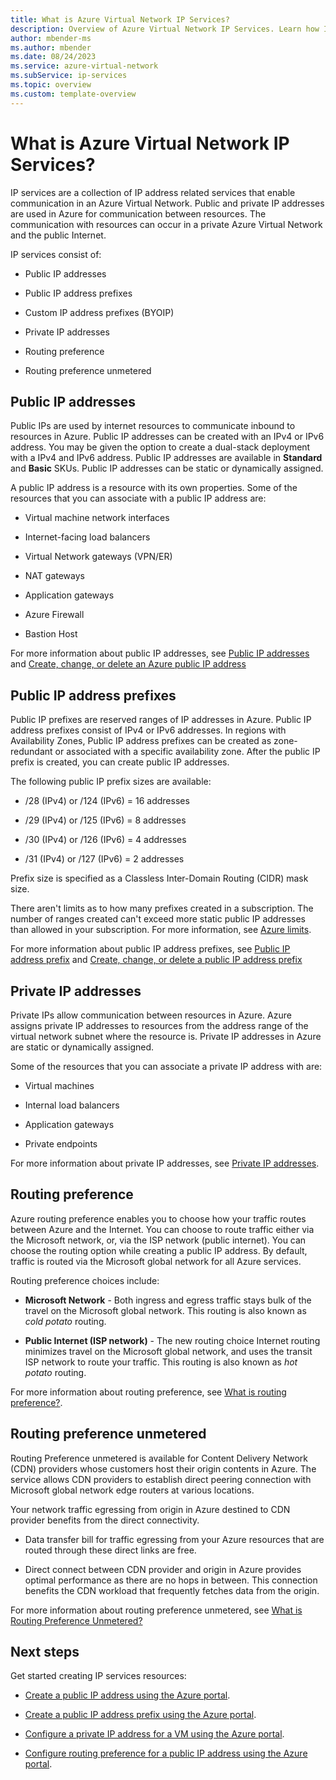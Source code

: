 ```yaml
---
title: What is Azure Virtual Network IP Services?
description: Overview of Azure Virtual Network IP Services. Learn how IP services work and how to use IP resources in Azure.
author: mbender-ms
ms.author: mbender
ms.date: 08/24/2023
ms.service: azure-virtual-network
ms.subService: ip-services
ms.topic: overview
ms.custom: template-overview
---
```


# What is Azure Virtual Network IP Services?

IP services are a collection of IP address related services that enable communication in an Azure Virtual Network. Public and private IP addresses are used in Azure for communication between resources. The communication with resources can occur in a private Azure Virtual Network and the public Internet.

IP services consist of:

* Public IP addresses

* Public IP address prefixes

* Custom IP address prefixes (BYOIP)

* Private IP addresses

* Routing preference

* Routing preference unmetered

## Public IP addresses

Public IPs are used by internet resources to communicate inbound to resources in Azure. Public IP addresses can be created with an IPv4 or IPv6 address. You may be given the option to create a dual-stack deployment with a IPv4 and IPv6 address. Public IP addresses are available in **Standard** and **Basic** SKUs. Public IP addresses can be static or dynamically assigned.

A public IP address is a resource with its own properties. Some of the resources that you can associate with a public IP address are:

* Virtual machine network interfaces

* Internet-facing load balancers

* Virtual Network gateways (VPN/ER)

* NAT gateways

* Application gateways

* Azure Firewall

* Bastion Host

For more information about public IP addresses, see [Public IP addresses](./public-ip-addresses.md) and [Create, change, or delete an Azure public IP address](./virtual-network-public-ip-address.md)

## Public IP address prefixes

Public IP prefixes are reserved ranges of IP addresses in Azure. Public IP address prefixes consist of IPv4 or IPv6 addresses.  In regions with Availability Zones, Public IP address prefixes can be created as zone-redundant or associated with a specific availability zone. After the public IP prefix is created, you can create public IP addresses.

The following public IP prefix sizes are available:

-  /28 (IPv4) or /124 (IPv6) = 16 addresses

-  /29 (IPv4) or /125 (IPv6) = 8 addresses

-  /30 (IPv4) or /126 (IPv6) = 4 addresses

-  /31 (IPv4) or /127 (IPv6) = 2 addresses

Prefix size is specified as a Classless Inter-Domain Routing (CIDR) mask size.

There aren't limits as to how many prefixes created in a subscription. The number of ranges created can't exceed more static public IP addresses than allowed in your subscription. For more information, see [Azure limits](../../azure-resource-manager/management/azure-subscription-service-limits.md?toc=%2fazure%2fvirtual-network%2ftoc.json#azure-resource-manager-virtual-networking-limits).

For more information about public IP address prefixes, see [Public IP address prefix](./public-ip-address-prefix.md) and [Create, change, or delete a public IP address prefix](./manage-public-ip-address-prefix.md)

## Private IP addresses

Private IPs allow communication between resources in Azure. Azure assigns private IP addresses to resources from the address range of the virtual network subnet where the resource is. Private IP addresses in Azure are static or dynamically assigned.

Some of the resources that you can associate a private IP address with are:

* Virtual machines

* Internal load balancers

* Application gateways

* Private endpoints

For more information about private IP addresses, see [Private IP addresses](./private-ip-addresses.md).

## Routing preference

Azure routing preference enables you to choose how your traffic routes between Azure and the Internet. You can choose to route traffic either via the Microsoft network, or, via the ISP network (public internet). You can choose the routing option while creating a public IP address. By default, traffic is routed via the Microsoft global network for all Azure services.

Routing preference choices include:

* **Microsoft Network** - Both ingress and egress traffic stays bulk of the travel on the Microsoft global network. This routing is also known as *cold potato* routing.

* **Public Internet (ISP network)** - The new routing choice Internet routing minimizes travel on the Microsoft global network, and uses the transit ISP network to route your traffic. This routing is also known as *hot potato* routing.

For more information about routing preference, see [What is routing preference?](./routing-preference-overview.md).

## Routing preference unmetered

Routing Preference unmetered is available for Content Delivery Network (CDN) providers whose customers host their origin contents in Azure. The service allows CDN providers to establish direct peering connection with Microsoft global network edge routers at various locations.

Your network traffic egressing from origin in Azure destined to CDN provider benefits from the direct connectivity.

* Data transfer bill for traffic egressing from your Azure resources that are routed through these direct links are free.

* Direct connect between CDN provider and origin in Azure provides optimal performance as there are no hops in between. This connection benefits the CDN workload that frequently fetches data from the origin.

For more information about routing preference unmetered, see [What is Routing Preference Unmetered?](./routing-preference-unmetered.md)

## Next steps

Get started creating IP services resources:

- [Create a public IP address using the Azure portal](./create-public-ip-portal.md).

- [Create a public IP address prefix using the Azure portal](./create-public-ip-prefix-portal.md).

- [Configure a private IP address for a VM using the Azure portal](./virtual-networks-static-private-ip-arm-pportal.md).

- [Configure routing preference for a public IP address using the Azure portal](./routing-preference-portal.md).
